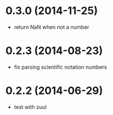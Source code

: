 # 0.3.0 (2014-11-25)

  * return NaN when not a number

# 0.2.3 (2014-08-23)

  * fix parsing scientific notation numbers

# 0.2.2 (2014-06-29)

  * test with zuul

